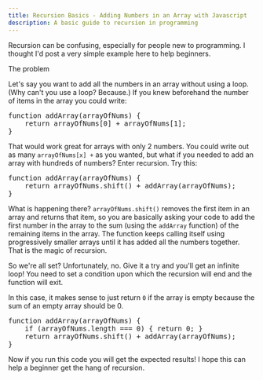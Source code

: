 ```yaml
---
title: Recursion Basics - Adding Numbers in an Array with Javascript
description: A basic guide to recursion in programming
---
```


<p>Recursion can be confusing, especially for people new to programming. I thought I'd post a very simple example here to help beginners.</p>

<p class="lead">The problem</p>
<p>Let's say you want to add all the numbers in an array without using a loop. (Why can't you use a loop? Because.) If you knew beforehand the number of items in the array you could write:</p>
<pre>
function addArray(arrayOfNums) {
    return arrayOfNums[0] + arrayOfNums[1];
}
</pre>
<p>That would work great for arrays with only 2 numbers. You could write out as many <code>arrayOfNums[x] +</code> as you wanted, but what if you needed to add an array with hundreds of numbers? Enter recursion. Try this:</p>
<pre>
function addArray(arrayOfNums) {
    return arrayOfNums.shift() + addArray(arrayOfNums);
}
</pre>
<p>What is happening there? <code>arrayOfNums.shift()</code> removes the first item in an array and returns that item, so you are basically asking your code to add the first number in the array to the sum (using the <code>addArray</code> function) of the remaining items in the array. The function keeps calling itself using progressively smaller arrays until it has added all the numbers together. That is the magic of recursion.</p>
<p>So we're all set? Unfortunately, no. Give it a try and you'll get an infinite loop! You need to set a condition upon which the recursion will end and the function will exit.</p>
<p>In this case, it makes sense to just return <code>0</code> if the array is empty because the sum of an empty array should be 0.</p>
<pre>
function addArray(arrayOfNums) {
    if (arrayOfNums.length === 0) { return 0; }
    return arrayOfNums.shift() + addArray(arrayOfNums);
}
</pre>
<p>Now if you run this code you will get the expected results! I hope this can help a beginner get the hang of recursion.</p>
